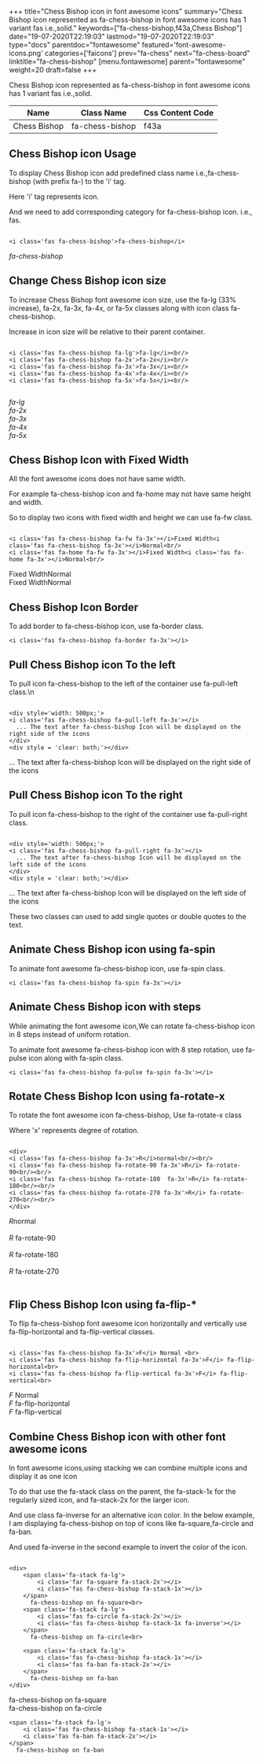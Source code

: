 +++
title="Chess Bishop icon in font awesome icons"
summary="Chess Bishop icon represented as fa-chess-bishop in font awesome icons has 1 variant fas i.e.,solid."
keywords=["fa-chess-bishop,f43a,Chess Bishop"]
date="19-07-2020T22:19:03"
lastmod="19-07-2020T22:19:03"
type="docs"
parentdoc="fontawesome"
featured='font-awesome-icons.png'
categories=['faicons']
prev="fa-chess"
next="fa-chess-board"
linktitle="fa-chess-bishop"
[menu.fontawesome]
parent="fontawesome"
weight=20
draft=false
+++


Chess Bishop icon represented as fa-chess-bishop in font awesome icons has 1 variant fas i.e.,solid.

<div class='table-responsive'><table class='table'><thead><tr><th>Name</th><th>Class Name</th><th>Css Content Code</th></tr></thead><tbody><tr><td>Chess Bishop</td><td>fa-chess-bishop</td><td>f43a</td></tr></tbody></table></div>



## Chess Bishop icon Usage

To display Chess Bishop icon add predefined class name i.e.,fa-chess-bishop (with prefix fa-) to the 'i' tag.

Here 'i' tag represents icon.

And we need to add corresponding category for fa-chess-bishop icon. i.e., fas.


```

<i class='fas fa-chess-bishop'>fa-chess-bishop</i>
```

<i class='fas fa-chess-bishop'>fa-chess-bishop</i>




## Change Chess Bishop icon size
To increase Chess Bishop font awesome icon size, use the fa-lg (33% increase), fa-2x, fa-3x, fa-4x, or fa-5x classes along with icon class fa-chess-bishop.

Increase in icon size will be relative to their parent container. 

```

<i class='fas fa-chess-bishop fa-lg'>fa-lg</i><br/>
<i class='fas fa-chess-bishop fa-2x'>fa-2x</i><br/>
<i class='fas fa-chess-bishop fa-3x'>fa-3x</i><br/>
<i class='fas fa-chess-bishop fa-4x'>fa-4x</i><br/>
<i class='fas fa-chess-bishop fa-5x'>fa-5x</i><br/>
            
```

<i class='fas fa-chess-bishop fa-lg'>fa-lg</i><br/>
<i class='fas fa-chess-bishop fa-2x'>fa-2x</i><br/>
<i class='fas fa-chess-bishop fa-3x'>fa-3x</i><br/>
<i class='fas fa-chess-bishop fa-4x'>fa-4x</i><br/>
<i class='fas fa-chess-bishop fa-5x'>fa-5x</i><br/>
            



## Chess Bishop Icon with Fixed Width 

All the font awesome icons does not have same width.

For example fa-chess-bishop icon and fa-home may not have same height and width.

So to display two icons with fixed width and height we can use fa-fw class.


```

<i class='fas fa-chess-bishop fa-fw fa-3x'></i>Fixed Width<i class='fas fa-chess-bishop fa-3x'></i>Normal<br/>
<i class='fas fa-home fa-fw fa-3x'></i>Fixed Width<i class='fas fa-home fa-3x'></i>Normal<br/>
```

<i class='fas fa-chess-bishop fa-fw fa-3x'></i>Fixed Width<i class='fas fa-chess-bishop fa-3x'></i>Normal<br/>
<i class='fas fa-home fa-fw fa-3x'></i>Fixed Width<i class='fas fa-home fa-3x'></i>Normal<br/>



## Chess Bishop Icon Border 

To add border to fa-chess-bishop icon, use fa-border class.


```
<i class='fas fa-chess-bishop fa-border fa-3x'></i>

```
<i class='fas fa-chess-bishop fa-border fa-3x'></i>





## Pull Chess Bishop icon To the left

To pull icon fa-chess-bishop to the left of the container use fa-pull-left class.\n

```

<div style='width: 500px;'>
<i class='fas fa-chess-bishop fa-pull-left fa-3x'></i>
  ... The text after fa-chess-bishop Icon will be displayed on the right side of the icons
</div>
<div style = 'clear: both;'></div>
```

<div style='width: 500px;'>
<i class='fas fa-chess-bishop fa-pull-left fa-3x'></i>
  ... The text after fa-chess-bishop Icon will be displayed on the right side of the icons
</div>
<div style = 'clear: both;'></div>




## Pull Chess Bishop icon To the right
To pull icon fa-chess-bishop to the right of the container use fa-pull-right class.

```

<div style='width: 500px;'>
<i class='fas fa-chess-bishop fa-pull-right fa-3x'></i>
  ... The text after fa-chess-bishop Icon will be displayed on the left side of the icons
</div>
<div style = 'clear: both;'></div>
```

<div style='width: 500px;'>
<i class='fas fa-chess-bishop fa-pull-right fa-3x'></i>
  ... The text after fa-chess-bishop Icon will be displayed on the left side of the icons
</div>
<div style = 'clear: both;'></div>

These two classes can used to add single quotes or double quotes to the text.


## Animate Chess Bishop icon using fa-spin
To animate font awesome fa-chess-bishop icon, use fa-spin class.

```
<i class='fas fa-chess-bishop fa-spin fa-3x'></i>
```
<i class='fas fa-chess-bishop fa-spin fa-3x'></i>




## Animate Chess Bishop icon with steps
While animating the font awesome icon,We can rotate fa-chess-bishop icon in 8 steps instead of uniform rotation.

To animate font awesome fa-chess-bishop icon with 8 step rotation, use fa-pulse icon along with fa-spin class.


```
<i class='fas fa-chess-bishop fa-pulse fa-spin fa-3x'></i>

```
<i class='fas fa-chess-bishop fa-pulse fa-spin fa-3x'></i>





## Rotate Chess Bishop Icon using fa-rotate-x
To rotate the font awesome icon fa-chess-bishop, Use fa-rotate-x class

Where 'x' represents degree of rotation.


```

<div>
<i class='fas fa-chess-bishop fa-3x'>R</i>normal<br/><br/>
<i class='fas fa-chess-bishop fa-rotate-90 fa-3x'>R</i> fa-rotate-90<br/><br/> 
<i class='fas fa-chess-bishop fa-rotate-180  fa-3x'>R</i> fa-rotate-180<br/><br/> 
<i class='fas fa-chess-bishop fa-rotate-270 fa-3x'>R</i> fa-rotate-270<br/><br/>
</div>
```

<div>
<i class='fas fa-chess-bishop fa-3x'>R</i>normal<br/><br/>
<i class='fas fa-chess-bishop fa-rotate-90 fa-3x'>R</i> fa-rotate-90<br/><br/> 
<i class='fas fa-chess-bishop fa-rotate-180  fa-3x'>R</i> fa-rotate-180<br/><br/> 
<i class='fas fa-chess-bishop fa-rotate-270 fa-3x'>R</i> fa-rotate-270<br/><br/>
</div>




## Flip Chess Bishop Icon using fa-flip-*
To flip fa-chess-bishop font awesome icon horizontally and vertically use fa-flip-horizontal and fa-flip-vertical classes. 

```

<i class='fas fa-chess-bishop fa-3x'>F</i> Normal <br>
<i class='fas fa-chess-bishop fa-flip-horizontal fa-3x'>F</i> fa-flip-horizontal<br>
<i class='fas fa-chess-bishop fa-flip-vertical fa-3x'>F</i> fa-flip-vertical<br>
```

<i class='fas fa-chess-bishop fa-3x'>F</i> Normal <br>
<i class='fas fa-chess-bishop fa-flip-horizontal fa-3x'>F</i> fa-flip-horizontal<br>
<i class='fas fa-chess-bishop fa-flip-vertical fa-3x'>F</i> fa-flip-vertical<br>




## Combine Chess Bishop icon with other font awesome icons
In font awesome icons,using stacking we can combine multiple icons and display it as one icon 

To do that use the fa-stack class on the parent, the fa-stack-1x for the regularly sized icon, and fa-stack-2x for the larger icon.

And use class fa-inverse for an alternative icon color. 
In the below example, I am displaying fa-chess-bishop on top of icons like fa-square,fa-circle and fa-ban.

And used fa-inverse in the second example to invert the color of the icon.

```

<div>
    <span class='fa-stack fa-lg'>
        <i class='far fa-square fa-stack-2x'></i>
        <i class='fas fa-chess-bishop fa-stack-1x'></i>
    </span>
      fa-chess-bishop on fa-square<br>
    <span class='fa-stack fa-lg'>
        <i class='fas fa-circle fa-stack-2x'></i>
        <i class='fas fa-chess-bishop fa-stack-1x fa-inverse'></i>
    </span>
      fa-chess-bishop on fa-circle<br>

    <span class='fa-stack fa-lg'>
        <i class='fas fa-chess-bishop fa-stack-1x'></i>
        <i class='fas fa-ban fa-stack-2x'></i>
    </span>
      fa-chess-bishop on fa-ban
</div>
```

<div>
    <span class='fa-stack fa-lg'>
        <i class='far fa-square fa-stack-2x'></i>
        <i class='fas fa-chess-bishop fa-stack-1x'></i>
    </span>
      fa-chess-bishop on fa-square<br>
    <span class='fa-stack fa-lg'>
        <i class='fas fa-circle fa-stack-2x'></i>
        <i class='fas fa-chess-bishop fa-stack-1x fa-inverse'></i>
    </span>
      fa-chess-bishop on fa-circle<br>

    <span class='fa-stack fa-lg'>
        <i class='fas fa-chess-bishop fa-stack-1x'></i>
        <i class='fas fa-ban fa-stack-2x'></i>
    </span>
      fa-chess-bishop on fa-ban
</div>






